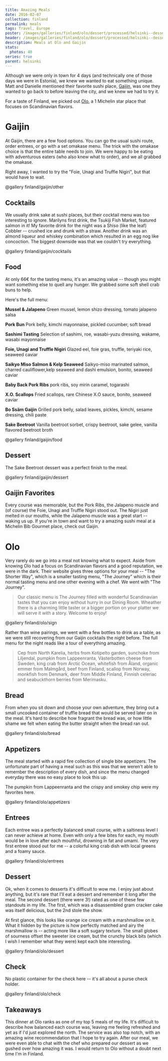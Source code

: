 ```yaml
---
title: Amazing Meals
date: 2016-02-07
collection: finland
permalink: meals
tags: Travel, Europe
poster: /images/galleries/finland/olo/dessert/processed/helsinki--dessert-s165-r5-full.jpg
header: /images/galleries/finland/olo/dessert/processed/helsinki--dessert-s165-r5-full.jpg
description: Meals at Olo and Gaijin
stats:
  photos: 40
series: true
parent: helsinki
---
```


Although we were only in town for 4 days (and technically one of those days we were in Estonia), we knew we wanted to eat something unique. Matt and Danielle mentioned their favorite sushi place, [Gaijin](http://www.gaijin.fi/), was one they wanted to go back to before leaving the city, and we knew we had to try it.

For a taste of Finland, we picked out [Olo](http://olo-ravintola.fi/en/), a 1 Michelin star place that focuses on Scandinavian flavors.

# Gaijin

At Gaijin, there are a few food options. You can go the usual sushi route, order entrees, or go with a set omakase menu. The trick with the omakase choice is that the entire table needs to join. We were happy to be eating with adventurous eaters (who also knew what to order), and we all grabbed the omakase.

Right away, I wanted to try the "Foie, Unagi and Truffle Nigiri", but that would have to wait.

@gallery finland/gaijin/other

## Cocktails

We usually drink sake at sushi places, but their cocktail menu was too interesting to ignore. Marilyns first drink, the Tsukiji Fish Market, featured salmon in it! My favorite drink for the night was a Shiso (like the leaf) Cobbler -- crushed ice and drunk with a straw. Another drink was an almond liqueur and whiskey combination which resulted in an egg nog like concoction. The biggest downside was that we couldn't try everything.

@gallery finland/gaijin/cocktails

## Food

At only 66€ for the tasting menu, it's an amazing value -- though you might want something else to quell any hunger. We grabbed some soft shell crab buns to help.

Here's the full menu:

**Mussel & Jalapeno**
Green mussel, lemon shizo dressing, tomato jalapeno salsa

**Pork Bun**
Pork belly, kimchi mayonnaise, pickled cucumber, soft bread

**Sashimi Tasting**
Selection of sashimi, roe, wasabi-yuzu dressing, wakame, wasabi mayonnaise

**Foie, Unagi and Truffle Nigiri**
Glazed eel, foie gras, truffle, teriyaki rice, seaweed caviar

**Saikyo Miso Salmon &amp; Kelp Seaweed**
Saikyo-miso marinated salmon, charred cauliflower,kelp seaweed and dashi emulsion, bonito, seaweed caviar

**Baby Back Pork Ribs**
pork ribs, soy mirin caramel, togarashi

**X.O. Scallops**
Fried scallops, rare Chinese X.O sauce, bonito, seaweed caviar

**Bo Ssäm Gaijin**
Grilled pork belly, salad leaves, pickles, kimchi, sesame dressing, chili paste

**Sake Beetroot**
Vanilla beetroot sorbet, crispy beetroot, sake gelee, vanilla flavored beetroot broth

@gallery finland/gaijin/food

## Dessert

The Sake Beetroot dessert was a perfect finish to the meal.

@gallery finland/gaijin/dessert

## Gaijin Favorites

Every course was memorable, but the Pork Ribs, the Jalapeno muscle and (of course) the Foie, Unagi and Truffle Nigiri stood out. The Nigiri just melted in our mouths, while the Jalapeno muscle was a great start -- waking us up. If you're in town and want to try a amazing sushi meal at a Michelin Bib Gourmet place, check out Gaijin.


# Olo

Very rarely do we go into a meal not knowing what to expect. Aside from knowing Olo had a focus on Scandinavian flavors and a good reputation, we were in the dark. Their website gives three options for your meal -- "The Shorter Way", which is a smaller tasting menu, "The Journey" which is their normal tasting menu and one other evening with a chef. We went with "The Journey".

> Our classic menu is The Journey filled with wonderful Scandinavian tastes that you can enjoy without hurry in our Dining Room. Wheather there is a charming little taster or a bigger portion on your platter we will serve it with a story. Welcome to enjoy!

@gallery finland/olo/sign

Rather than wine pairings, we went with a few bottles to drink as a table, as we were still recovering from our Gaijin cocktails the night before. The full menu for the night reads like a tour of everything amazing.

> Cep from North Karelia, herbs from Kotipelto garden, sunchoke from Liljendal, pumpkin from Lappeenranta, Västerbotten cheese from Sweden, king crab from Arctic Ocean, whitefish from Åland, organic emmer from Malmgård, beef from Finland, scallop from Norway, monkfish from Denmark, deer from Middle Finland, Finnish celeriac and seabuckthorn berries from Merimasku.


## Bread

From when you sit down and choose your own adventure, they bring out a small uncooked container of truffle bread that would be served later on in the meal. It's hard to describe how fragrant the bread was, or how little shame we felt when eating the butter straight when the bread ran out.

@gallery finland/olo/bread


## Appetizers

The meal started with a rapid fire collection of single bite appetizers. The unfortunate part of having a meal such as this was that we weren't able to remember the description of every dish, and since the menu changed everyday there was no easy place to look this up.

The pumpkin from Lappeenranta and the crispy and smokey chip were my favorites here.

@gallery finland/olo/appetizers


## Entrees

Each entree was a perfectly balanced small course, with a saltiness level I can never achieve at home. Even with only a few bites for each, my mouth would be in love after each mouthful, drowning in fat and umami. The very first entree stood out for me -- a colorful king crab dish with local greens and a foamy sauce.

@gallery finland/olo/entrees


## Dessert

Ok, when it comes to desserts it's difficult to wow me. I enjoy just about anything, but it's rare that I'll eat a dessert and remember it long after the meal. The second dessert (there were 3!) rated as one of these few standouts in my life. The first, which was a disassembled gram cracker cake was itself delicious, but the 2nd stole the show.

At first glance, this looks like orange ice cream with a marshmallow on it. What it hidden by the picture is how perfectly matched and airy the marshmallow is -- acting more like a soft sugary texture. The small globes of sourness offset the sweeter ice cream, but the crunchy black bits (which I wish I remember what they were) kept each bite interesting.

@gallery finland/olo/dessert


## Check

No plastic container for the check here -- it's all about a purse check holder.

@gallery finland/olo/check

## Takeaways

This dinner at Olo ranks as one of my top 5 meals of my life. It's difficult to describe how balanced each course was, leaving me feeling refreshed and yet as if I'd just explored the north. The service was also top notch, with an amazing wine recommendation that I hope to try again. After our meal, we were even able to chat with the chef who prepared our dessert as we gushed over how amazing it was. I would return to Olo without a doubt next time I'm in Finland.
